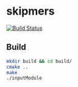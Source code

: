 # skipmers
[![Build Status](https://travis-ci.org/mr-eyes/kmerDecoder.svg?branch=master)](https://travis-ci.org/mr-eyes/kmerDecoder)

## Build

```sh
mkdir build && cd build/
cmake ..
make
./inputModule
```
